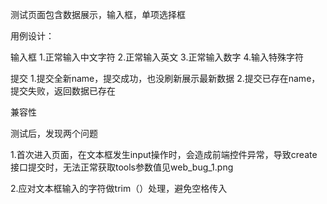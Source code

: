 测试页面包含数据展示，输入框，单项选择框

用例设计：

输入框
1.正常输入中文字符
2.正常输入英文
3.正常输入数字
4.输入特殊字符

提交
1.提交全新name，提交成功，也没刷新展示最新数据
2.提交已存在name，提交失败，返回数据已存在

兼容性


测试后，发现两个问题

1.首次进入页面，在文本框发生input操作时，会造成前端控件异常，导致create接口提交时，无法正常获取tools参数值见web_bug_1.png

2.应对文本框输入的字符做trim（）处理，避免空格传入
